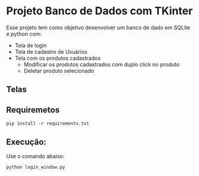 # Projeto Banco de Dados com TKinter

Esse projeto tem como objetivo desenvolver um banco de dado em SQLite e python com:

* Tela de login
* Tela de cadastro de Usuários
* Tela com os produtos cadastrados
    * Modificar os produtos cadastrados com duplo click no produto
    * Deletar produto selecionado

## Telas



## Requiremetos

`pip install -r requirements.txt`


## Execução:

Use o comando abaixo:

`python login_window.py`